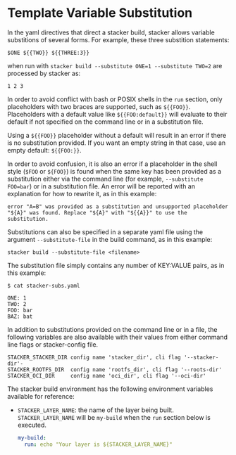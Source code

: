 # Template Variable Substitution

In the yaml directives that direct a stacker build, stacker allows variable substitions of several forms. For example, these three substition statements:

    $ONE ${{TWO}} ${{THREE:3}}

when run with `stacker build --substitute ONE=1 --substitute TWO=2` are
processed by stacker as:

    1 2 3

In order to avoid conflict with bash or POSIX shells in the `run` section, only placeholders with two braces are supported, such as `${{FOO}}`. Placeholders with a default value like `${{FOO:default}}` will evaluate to their default if not specified on the command line or in a substitution file.

Using a `${{FOO}}` placeholder without a default will result in an error if there is no substitution provided. If you want an empty string in that case, use an empty default: `${{FOO:}}`.

In order to avoid confusion, it is also an error if a placeholder in the shell style (`$FOO` or `${FOO}`) is found when the same key has been provided as a substitution either via the command line (for example, `--substitute FOO=bar`) or in a substitution file. An error will be reported with an explanation for how to rewrite it, as in this example:

    error "A=B" was provided as a substitution and unsupported placeholder "${A}" was found. Replace "${A}" with "${{A}}" to use the substitution.

Substitutions can also be specified in a separate yaml file using the argument `--substitute-file` in the build command, as in this example:

`stacker build --substitute-file <filename>`

The substitution file simply contains any number of KEY:VALUE pairs, as in this example:

    $ cat stacker-subs.yaml

    ONE: 1
    TWO: 2
    FOO: bar
    BAZ: bat

In addition to substitutions provided on the command line or in a file, the following variables are also available with their values from either command line flags or stacker-config file.

    STACKER_STACKER_DIR config name 'stacker_dir', cli flag '--stacker-dir'-
    STACKER_ROOTFS_DIR  config name 'rootfs_dir', cli flag '--roots-dir'
    STACKER_OCI_DIR     config name 'oci_dir', cli flag '--oci-dir'

The stacker build environment has the following environment variables available for reference:

  * `STACKER_LAYER_NAME`: the name of the layer being built.  `STACKER_LAYER_NAME` will be `my-build` when the `run` section below is executed.

      ```yaml
      my-build:
        run: echo "Your layer is ${STACKER_LAYER_NAME}"
      ```
